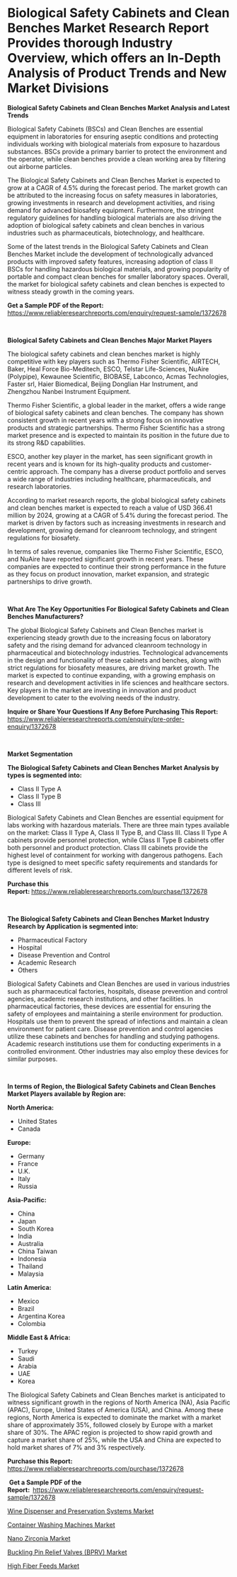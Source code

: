 <p><h1>Biological Safety Cabinets and Clean Benches Market Research Report Provides thorough Industry Overview, which offers an In-Depth Analysis of Product Trends and New Market Divisions</h1></p><p><strong>Biological Safety Cabinets and Clean Benches Market Analysis and Latest Trends</strong></p>
<p><p>Biological Safety Cabinets (BSCs) and Clean Benches are essential equipment in laboratories for ensuring aseptic conditions and protecting individuals working with biological materials from exposure to hazardous substances. BSCs provide a primary barrier to protect the environment and the operator, while clean benches provide a clean working area by filtering out airborne particles.</p><p>The Biological Safety Cabinets and Clean Benches Market is expected to grow at a CAGR of 4.5% during the forecast period. The market growth can be attributed to the increasing focus on safety measures in laboratories, growing investments in research and development activities, and rising demand for advanced biosafety equipment. Furthermore, the stringent regulatory guidelines for handling biological materials are also driving the adoption of biological safety cabinets and clean benches in various industries such as pharmaceuticals, biotechnology, and healthcare.</p><p>Some of the latest trends in the Biological Safety Cabinets and Clean Benches Market include the development of technologically advanced products with improved safety features, increasing adoption of class II BSCs for handling hazardous biological materials, and growing popularity of portable and compact clean benches for smaller laboratory spaces. Overall, the market for biological safety cabinets and clean benches is expected to witness steady growth in the coming years.</p></p>
<p><strong>Get a Sample PDF of the Report:&nbsp;</strong> <a href="https://www.reliableresearchreports.com/enquiry/request-sample/1372678">https://www.reliableresearchreports.com/enquiry/request-sample/1372678</a></p>
<p>&nbsp;</p>
<p><strong>Biological Safety Cabinets and Clean Benches Major Market Players</strong></p>
<p><p>The biological safety cabinets and clean benches market is highly competitive with key players such as Thermo Fisher Scientific, AIRTECH, Baker, Heal Force Bio-Meditech, ESCO, Telstar Life-Sciences, NuAire (Polypipe), Kewaunee Scientific, BIOBASE, Labconco, Acmas Technologies, Faster srl, Haier Biomedical, Beijing Donglian Har Instrument, and Zhengzhou Nanbei Instrument Equipment.</p><p>Thermo Fisher Scientific, a global leader in the market, offers a wide range of biological safety cabinets and clean benches. The company has shown consistent growth in recent years with a strong focus on innovative products and strategic partnerships. Thermo Fisher Scientific has a strong market presence and is expected to maintain its position in the future due to its strong R&D capabilities.</p><p>ESCO, another key player in the market, has seen significant growth in recent years and is known for its high-quality products and customer-centric approach. The company has a diverse product portfolio and serves a wide range of industries including healthcare, pharmaceuticals, and research laboratories.</p><p>According to market research reports, the global biological safety cabinets and clean benches market is expected to reach a value of USD 366.41 million by 2024, growing at a CAGR of 5.4% during the forecast period. The market is driven by factors such as increasing investments in research and development, growing demand for cleanroom technology, and stringent regulations for biosafety.</p><p>In terms of sales revenue, companies like Thermo Fisher Scientific, ESCO, and NuAire have reported significant growth in recent years. These companies are expected to continue their strong performance in the future as they focus on product innovation, market expansion, and strategic partnerships to drive growth.</p></p>
<p>&nbsp;</p>
<p><strong>What Are The Key Opportunities For Biological Safety Cabinets and Clean Benches Manufacturers?</strong></p>
<p><p>The global Biological Safety Cabinets and Clean Benches market is experiencing steady growth due to the increasing focus on laboratory safety and the rising demand for advanced cleanroom technology in pharmaceutical and biotechnology industries. Technological advancements in the design and functionality of these cabinets and benches, along with strict regulations for biosafety measures, are driving market growth. The market is expected to continue expanding, with a growing emphasis on research and development activities in life sciences and healthcare sectors. Key players in the market are investing in innovation and product development to cater to the evolving needs of the industry.</p></p>
<p><strong>Inquire or Share Your Questions If Any Before Purchasing This Report:</strong> <a href="https://www.reliableresearchreports.com/enquiry/pre-order-enquiry/1372678">https://www.reliableresearchreports.com/enquiry/pre-order-enquiry/1372678</a></p>
<p>&nbsp;</p>
<p><strong>Market Segmentation</strong></p>
<p><strong>The Biological Safety Cabinets and Clean Benches Market Analysis by types is segmented into:</strong></p>
<p><ul><li>Class II Type A</li><li>Class II Type B</li><li>Class III</li></ul></p>
<p><p>Biological Safety Cabinets and Clean Benches are essential equipment for labs working with hazardous materials. There are three main types available on the market: Class II Type A, Class II Type B, and Class III. Class II Type A cabinets provide personnel protection, while Class II Type B cabinets offer both personnel and product protection. Class III cabinets provide the highest level of containment for working with dangerous pathogens. Each type is designed to meet specific safety requirements and standards for different levels of risk.</p></p>
<p><strong>Purchase this Report:&nbsp;</strong><a href="https://www.reliableresearchreports.com/purchase/1372678">https://www.reliableresearchreports.com/purchase/1372678</a></p>
<p>&nbsp;</p>
<p><strong>The Biological Safety Cabinets and Clean Benches Market Industry Research by Application is segmented into:</strong></p>
<p><ul><li>Pharmaceutical Factory</li><li>Hospital</li><li>Disease Prevention and Control</li><li>Academic Research</li><li>Others</li></ul></p>
<p><p>Biological Safety Cabinets and Clean Benches are used in various industries such as pharmaceutical factories, hospitals, disease prevention and control agencies, academic research institutions, and other facilities. In pharmaceutical factories, these devices are essential for ensuring the safety of employees and maintaining a sterile environment for production. Hospitals use them to prevent the spread of infections and maintain a clean environment for patient care. Disease prevention and control agencies utilize these cabinets and benches for handling and studying pathogens. Academic research institutions use them for conducting experiments in a controlled environment. Other industries may also employ these devices for similar purposes.</p></p>
<p>&nbsp;</p>
<p><strong>In terms of Region, the Biological Safety Cabinets and Clean Benches Market Players available by Region are:</strong></p>
<p>
    <p> <strong> North America: </strong>
        <ul>
            <li>United States</li>
            <li>Canada</li>
        </ul>
        </p> 
    <p> <strong> Europe: </strong>
        <ul>
            <li>Germany</li>
            <li>France</li>
            <li>U.K.</li>
            <li>Italy</li>
            <li>Russia</li>
        </ul>
        </p> 
    <p> <strong> Asia-Pacific: </strong>
        <ul>
            <li>China</li>
            <li>Japan</li>
            <li>South Korea</li>
            <li>India</li>
            <li>Australia</li>
            <li>China Taiwan</li>
            <li>Indonesia</li>
            <li>Thailand</li>
            <li>Malaysia</li>
        </ul>
        </p> 
    <p> <strong> Latin America: </strong>
        <ul>
            <li>Mexico</li>
            <li>Brazil</li>
            <li>Argentina Korea</li>
            <li>Colombia</li>
        </ul>
        </p> 
    <p> <strong> Middle East & Africa: </strong>
        <ul>
            <li>Turkey</li>
            <li>Saudi</li>
            <li>Arabia</li>
            <li>UAE</li>
            <li>Korea</li>
        </ul>
    </p>
    </p>
<p><p>The Biological Safety Cabinets and Clean Benches market is anticipated to witness significant growth in the regions of North America (NA), Asia Pacific (APAC), Europe, United States of America (USA), and China. Among these regions, North America is expected to dominate the market with a market share of approximately 35%, followed closely by Europe with a market share of 30%. The APAC region is projected to show rapid growth and capture a market share of 25%, while the USA and China are expected to hold market shares of 7% and 3% respectively.</p></p>
<p><strong>Purchase this Report: </strong><a href="https://www.reliableresearchreports.com/purchase/1372678">https://www.reliableresearchreports.com/purchase/1372678</a></p>
<p>&nbsp;<strong>Get a Sample PDF of the Report:&nbsp;&nbsp;</strong><a href="https://www.reliableresearchreports.com/enquiry/request-sample/1372678">https://www.reliableresearchreports.com/enquiry/request-sample/1372678</a></p>
<p><strong></strong></p>
<p><p><a href="https://medium.com/@bernadetteball666/wine-dispenser-and-preservation-systems-market-research-report-its-history-and-forecast-2024-to-1ad7a74941e5">Wine Dispenser and Preservation Systems Market</a></p><p><a href="https://medium.com/@bernadetteball666/container-washing-machines-market-the-key-to-successful-business-strategy-forecast-till-2031-6ee654b923b6">Container Washing Machines Market</a></p><p><a href="https://issuu.com/reportprime-2/docs/nano-zirconia-market-size-2030.pptx_934acd02bd66fc">Nano Zirconia Market</a></p><p><a href="https://github.com/elizabethdagraca/Market-Research-Report-List-1/blob/main/buckling-pin-relief-valves-bprv-market.md">Buckling Pin Relief Valves (BPRV) Market</a></p><p><a href="https://github.com/zjyglelu/Market-Research-Report-List-1/blob/main/high-fiber-feeds-market.md">High Fiber Feeds Market</a></p></p>
